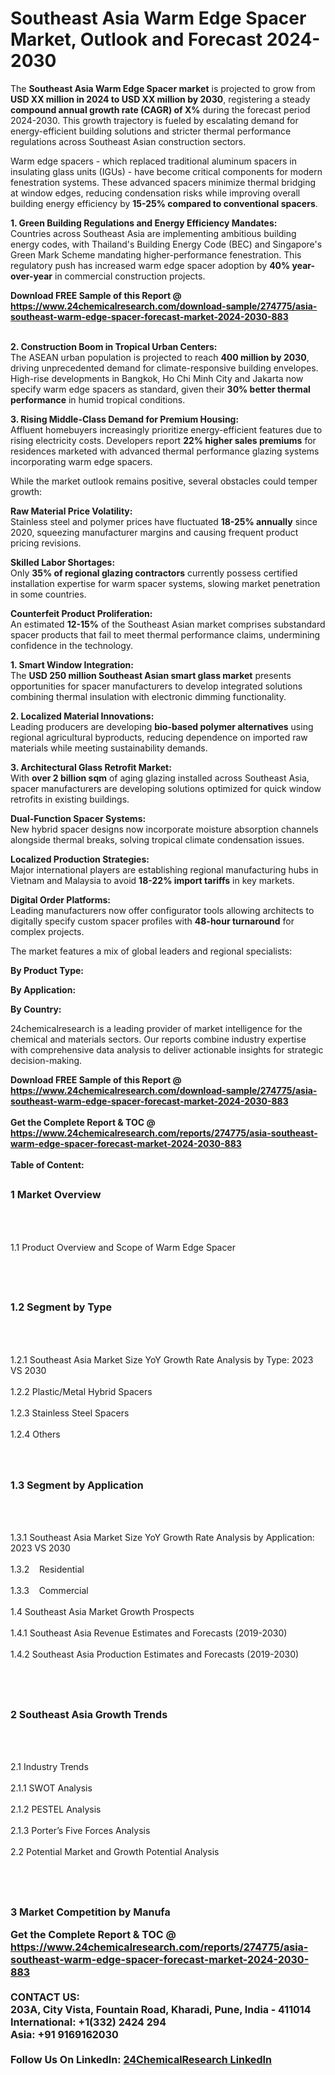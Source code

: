 <h1>Southeast Asia Warm Edge Spacer Market, Outlook and Forecast 2024-2030</h1><p>The <strong>Southeast Asia Warm Edge Spacer market</strong> is projected to grow from <strong>USD XX million in 2024 to USD XX million by 2030</strong>, registering a steady <strong>compound annual growth rate (CAGR) of X%</strong> during the forecast period 2024-2030. This growth trajectory is fueled by escalating demand for energy-efficient building solutions and stricter thermal performance regulations across Southeast Asian construction sectors.</p><p>Warm edge spacers - which replaced traditional aluminum spacers in insulating glass units (IGUs) - have become critical components for modern fenestration systems. These advanced spacers minimize thermal bridging at window edges, reducing condensation risks while improving overall building energy efficiency by <strong>15-25% compared to conventional spacers</strong>.</p><p><strong>1. Green Building Regulations and Energy Efficiency Mandates:</strong><br>
Countries across Southeast Asia are implementing ambitious building energy codes, with Thailand's Building Energy Code (BEC) and Singapore's Green Mark Scheme mandating higher-performance fenestration. This regulatory push has increased warm edge spacer adoption by <strong>40% year-over-year</strong> in commercial construction projects.</p><div><b>Download FREE Sample of this Report @ 
            <a href="https://www.24chemicalresearch.com/download-sample/274775/asia-southeast-warm-edge-spacer-forecast-market-2024-2030-883">
            https://www.24chemicalresearch.com/download-sample/274775/asia-southeast-warm-edge-spacer-forecast-market-2024-2030-883</a></b></div><br><p><strong>2. Construction Boom in Tropical Urban Centers:</strong><br>
The ASEAN urban population is projected to reach <strong>400 million by 2030</strong>, driving unprecedented demand for climate-responsive building envelopes. High-rise developments in Bangkok, Ho Chi Minh City and Jakarta now specify warm edge spacers as standard, given their <strong>30% better thermal performance</strong> in humid tropical conditions.</p><p><strong>3. Rising Middle-Class Demand for Premium Housing:</strong><br>
Affluent homebuyers increasingly prioritize energy-efficient features due to rising electricity costs. Developers report <strong>22% higher sales premiums</strong> for residences marketed with advanced thermal performance glazing systems incorporating warm edge spacers.</p><p>While the market outlook remains positive, several obstacles could temper growth:</p><p><strong>Raw Material Price Volatility:</strong><br>
	Stainless steel and polymer prices have fluctuated <strong>18-25% annually</strong> since 2020, squeezing manufacturer margins and causing frequent product pricing revisions.</p><p><strong>Skilled Labor Shortages:</strong><br>
	Only <strong>35% of regional glazing contractors</strong> currently possess certified installation expertise for warm spacer systems, slowing market penetration in some countries.</p><p><strong>Counterfeit Product Proliferation:</strong><br>
	An estimated <strong>12-15%</strong> of the Southeast Asian market comprises substandard spacer products that fail to meet thermal performance claims, undermining confidence in the technology.</p><p><strong>1. Smart Window Integration:</strong><br>
The <strong>USD 250 million Southeast Asian smart glass market</strong> presents opportunities for spacer manufacturers to develop integrated solutions combining thermal insulation with electronic dimming functionality.</p><p><strong>2. Localized Material Innovations:</strong><br>
Leading producers are developing <strong>bio-based polymer alternatives</strong> using regional agricultural byproducts, reducing dependence on imported raw materials while meeting sustainability demands.</p><p><strong>3. Architectural Glass Retrofit Market:</strong><br>
With <strong>over 2 billion sqm</strong> of aging glazing installed across Southeast Asia, spacer manufacturers are developing solutions optimized for quick window retrofits in existing buildings.</p><p><strong>Dual-Function Spacer Systems:</strong><br>
	New hybrid spacer designs now incorporate moisture absorption channels alongside thermal breaks, solving tropical climate condensation issues.</p><p><strong>Localized Production Strategies:</strong><br>
	Major international players are establishing regional manufacturing hubs in Vietnam and Malaysia to avoid <strong>18-22% import tariffs</strong> in key markets.</p><p><strong>Digital Order Platforms:</strong><br>
	Leading manufacturers now offer configurator tools allowing architects to digitally specify custom spacer profiles with <strong>48-hour turnaround</strong> for complex projects.</p><p>The market features a mix of global leaders and regional specialists:</p><p><strong>By Product Type:</strong></p><p><strong>By Application:</strong></p><p><strong>By Country:</strong></p><p>24chemicalresearch is a leading provider of market intelligence for the chemical and materials sectors. Our reports combine industry expertise with comprehensive data analysis to deliver actionable insights for strategic decision-making.</p><div><b>Download FREE Sample of this Report @ 
            <a href="https://www.24chemicalresearch.com/download-sample/274775/asia-southeast-warm-edge-spacer-forecast-market-2024-2030-883">
            https://www.24chemicalresearch.com/download-sample/274775/asia-southeast-warm-edge-spacer-forecast-market-2024-2030-883</a></b></div><br><div><b>Get the Complete Report & TOC @ 
            <a href="https://www.24chemicalresearch.com/reports/274775/asia-southeast-warm-edge-spacer-forecast-market-2024-2030-883">
            https://www.24chemicalresearch.com/reports/274775/asia-southeast-warm-edge-spacer-forecast-market-2024-2030-883</a></b></div><br>
            <b>Table of Content:</b><p><h2><span style="font-size:16px"><strong>1 Market Overview&nbsp;&nbsp; &nbsp;</strong></span></h2><br />
<br />
<p>1.1 Product Overview and Scope of Warm Edge Spacer&nbsp;</p><br />
<br />
<h2><strong><span style="font-size:16px">1.2 Segment by Type&nbsp;&nbsp; &nbsp;</span></strong></h2><br />
<br />
<p>1.2.1 Southeast Asia Market Size YoY Growth Rate Analysis by Type: 2023 VS 2030&nbsp;&nbsp; &nbsp;<br /><br />
1.2.2 Plastic/Metal Hybrid Spacers&nbsp;&nbsp; &nbsp;<br /><br />
1.2.3 Stainless Steel Spacers<br /><br />
1.2.4 Others<br /><br />
<br />
<h2><span style="font-size:16px"><strong>1.3 Segment by Application&nbsp;&nbsp;</strong></span></h2><br />
<br />
<p>1.3.1 Southeast Asia Market Size YoY Growth Rate Analysis by Application: 2023 VS 2030&nbsp;&nbsp; &nbsp;<br /><br />
1.3.2&nbsp;&nbsp; &nbsp;Residential<br /><br />
1.3.3&nbsp;&nbsp; &nbsp;Commercial<br /><br />
1.4 Southeast Asia Market Growth Prospects&nbsp;&nbsp; &nbsp;<br /><br />
1.4.1 Southeast Asia Revenue Estimates and Forecasts (2019-2030)&nbsp;&nbsp; &nbsp;<br /><br />
1.4.2 Southeast Asia Production Estimates and Forecasts (2019-2030)&nbsp;&nbsp;</p><br />
<br />
<h2><span style="font-size:16px"><strong>2 Southeast Asia Growth Trends&nbsp;&nbsp; &nbsp;</strong></span></h2><br />
<br />
<p>2.1 Industry Trends&nbsp;&nbsp; &nbsp;<br /><br />
2.1.1 SWOT Analysis&nbsp;&nbsp; &nbsp;<br /><br />
2.1.2 PESTEL Analysis&nbsp;&nbsp; &nbsp;<br /><br />
2.1.3 Porter&rsquo;s Five Forces Analysis&nbsp;&nbsp; &nbsp;<br /><br />
2.2 Potential Market and Growth Potential Analysis&nbsp;&nbsp; &nbsp;</p><br />
<br />
<h2><span style="font-size:16px"><strong>3 Market Competition by Manufa</p><div><b>Get the Complete Report & TOC @ 
            <a href="https://www.24chemicalresearch.com/reports/274775/asia-southeast-warm-edge-spacer-forecast-market-2024-2030-883">
            https://www.24chemicalresearch.com/reports/274775/asia-southeast-warm-edge-spacer-forecast-market-2024-2030-883</a></b></div><br><b>CONTACT US:</b><br>
            203A, City Vista, Fountain Road, Kharadi, Pune, India - 411014<br>
            International: +1(332) 2424 294<br>
            Asia: +91 9169162030 <br><br>
            Follow Us On LinkedIn: <a href="https://www.linkedin.com/company/24chemicalresearch/">24ChemicalResearch LinkedIn</a>